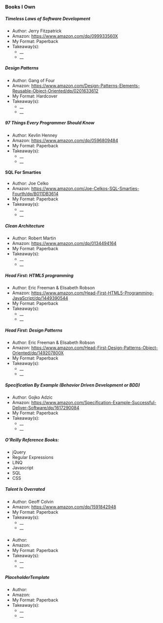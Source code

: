 ### Books I Own 

##### Timeless Laws of Software Development 
* Author:  Jerry Fitzpatrick
* Amazon:  https://www.amazon.com/dp/099933560X
* My Format: Paperback
* Takeaway(s):
  * __
  * __




##### Design Patterns
* Author:  Gang of Four
* Amazon:  https://www.amazon.com/Design-Patterns-Elements-Reusable-Object-Oriented/dp/0201633612
* My Format: Hardcover
* Takeaway(s):
  * __
  * __



##### 97 Things Every Programmer Should Know 
* Author:  Kevlin Henney
* Amazon:  https://www.amazon.com/dp/0596809484
* My Format: Paperback
* Takeaway(s):
  * __
  * __



#### SQL For Smarties 
* Author:  Joe Celko
* Amazon:  https://www.amazon.com/Joe-Celkos-SQL-Smarties-Fourth/dp/B011DB3614
* My Format: Paperback
* Takeaway(s):
  * __
  * __



##### Clean Architecture 
* Author:  Robert Martin
* Amazon:  https://www.amazon.com/dp/0134494164
* My Format: Paperback
* Takeaway(s):
  * __
  * __


##### Head First:  HTML5 programming
* Author:  Eric Freeman & Elisabeth Robson
* Amazon:  https://www.amazon.com/Head-First-HTML5-Programming-JavaScript/dp/1449390544
* My Format: Paperback
* Takeaway(s):
  * __
  * __


##### Head First:  Design Patterns 
* Author:  Eric Freeman & Elisabeth Robson
* Amazon:  https://www.amazon.com/Head-First-Design-Patterns-Object-Oriented/dp/149207800X
* My Format: Paperback
* Takeaway(s):
  * __
  * __


##### Specification By Example (Behavior Driven Development or BDD)
* Author:  Gojko Adzic
* Amazon:  https://www.amazon.com/Specification-Example-Successful-Deliver-Software/dp/1617290084
* My Format: Paperback
* Takeaway(s):
  * __
  * __


##### O’Reilly Reference Books:
* jQuery
* Regular Expressions
* LINQ
* Javascript
* SQL
* CSS


#####  Talent Is Overrated
* Author:  Geoff Colvin
* Amazon:  https://www.amazon.com/dp/1591842948
* My Format: Paperback
* Takeaway(s):
  * __
  * __


#####  
* Author:  
* Amazon:  
* My Format: Paperback
* Takeaway(s):
  * __
  * __



#####  PlaceholderTemplate
* Author:  
* Amazon:  
* My Format: Paperback
* Takeaway(s):
  * __
  * __